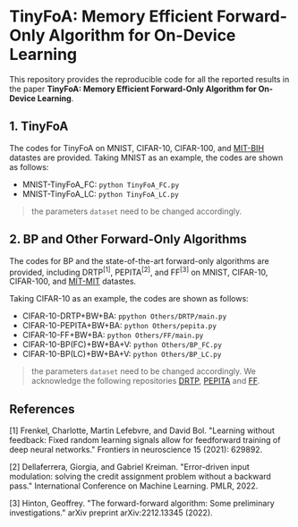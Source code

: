 # TinyFoA: Memory Efficient Forward-Only Algorithm for On-Device Learning

This repository provides the reproducible code for all the reported results in the paper **TinyFoA: Memory Efficient Forward-Only Algorithm for On-Device Learning**.


## 1. TinyFoA 
The codes for TinyFoA on MNIST, CIFAR-10, CIFAR-100, and [MIT-BIH](https://www.physionet.org/content/mitdb/1.0.0/) datastes are provided. 
Taking MNIST as an example, the codes are shown as follows:
- MNIST-TinyFoA_FC: ``python TinyFoA_FC.py ``
- MNIST-TinyFoA_LC: ``python TinyFoA_LC.py ``

> the parameters `dataset` need to be changed accordingly.

## 2. BP and Other Forward-Only Algorithms

The codes for BP and the state-of-the-art forward-only algorithms are provided, including DRTP<sup>[1]</sup>, PEPITA<sup>[2]</sup>, and FF<sup>[3]</sup> on MNIST, CIFAR-10, CIFAR-100, and [MIT-MIT](https://www.physionet.org/content/mitdb/1.0.0/) datastes. 

Taking CIFAR-10 as an example, the codes are shown as follows:
- CIFAR-10-DRTP+BW+BA: ``ppython Others/DRTP/main.py ``
- CIFAR-10-PEPITA+BW+BA: ``python Others/pepita.py ``
- CIFAR-10-FF+BW+BA: ``python Others/FF/main.py ``
- CIFAR-10-BP(FC)+BW+BA+V: ``python Others/BP_FC.py ``
- CIFAR-10-BP(LC)+BW+BA+V: ``python Others/BP_LC.py ``

> the parameters `dataset` need to be changed accordingly. We acknowledge the following repositories [DRTP](https://github.com/ChFrenkel/DirectRandomTargetProjection), [PEPITA](https://github.com/GiorgiaD/PEPITA) and [FF](https://github.com/loeweX/Forward-Forward).


## References

[1] Frenkel, Charlotte, Martin Lefebvre, and David Bol. "Learning without feedback: Fixed random learning signals allow for feedforward training of deep neural networks." Frontiers in neuroscience 15 (2021): 629892.

[2] Dellaferrera, Giorgia, and Gabriel Kreiman. "Error-driven input modulation: solving the credit assignment problem without a backward pass." International Conference on Machine Learning. PMLR, 2022.

[3] Hinton, Geoffrey. "The forward-forward algorithm: Some preliminary investigations." arXiv preprint arXiv:2212.13345 (2022).

